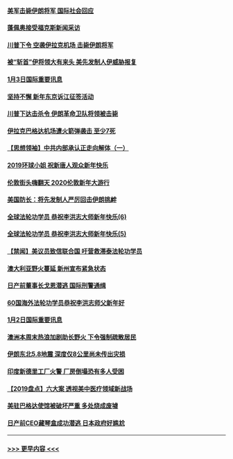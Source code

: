 #### [美军击毙伊朗将军 国际社会回应](../pages/prog202/a102744485.md?t=01040501) 
#### [蓬佩奥接受福克斯新闻采访](../pages/prog202/a102744480.md?t=01040501) 
#### [川普下令 空袭伊拉克机场 击毙伊朗将军](../pages/prog202/a102744470.md?t=01040501) 
#### [被“斩首”伊将领大有来头 美先发制人伊威胁报复](../pages/prog202/a102744454.md?t=01040501) 
#### [1月3日国际重要讯息](../pages/prog202/a102744301.md?t=01040501) 
#### [坚持不懈 新年东京诉江征签活动](../pages/prog202/a102744303.md?t=01040501) 
#### [川普下达击杀令 伊朗革命卫队将领被击毙](../pages/prog202/a102741911.md?t=01040501) 
#### [伊拉克巴格达机场遭火箭弹袭击 至少7死](../pages/prog202/a102744115.md?t=01040501) 
#### [【思想领袖】中共内部承认正走向解体（一）](../pages/prog202/a102744097.md?t=01040501) 
#### [2019环球小姐 祝新唐人观众新年快乐](../pages/prog202/a102744043.md?t=01040501) 
#### [伦敦街头嗨翻天 2020伦敦新年大游行](../pages/prog202/a102743925.md?t=01040501) 
#### [美国防长：将先发制人严厉回击伊朗挑衅](../pages/prog202/a102743930.md?t=01040501) 
#### [全球法轮功学员 恭祝李洪志大师新年快乐(6)](../pages/prog202/a102743899.md?t=01040501) 
#### [全球法轮功学员 恭祝李洪志大师新年快乐(5)](../pages/prog202/a102743766.md?t=01040501) 
#### [【禁闻】美议员致信联合国 吁营救滞泰法轮功学员](../pages/prog202/a102743781.md?t=01040501) 
#### [澳大利亚野火蔓延 新州宣布紧急状态](../pages/prog202/a102743681.md?t=01040501) 
#### [日产前董事长戈恩潜逃 国际刑警通缉](../pages/prog202/a102743676.md?t=01040501) 
#### [60国海外法轮功学员恭祝李洪志师父新年好](../pages/prog202/a102743628.md?t=01040501) 
#### [1月2日国际重要讯息](../pages/prog202/a102743488.md?t=01040501) 
#### [澳洲本周末热浪加剧助长野火 下令强制疏散居民](../pages/prog202/a102743421.md?t=01040501) 
#### [伊朗东北5.8地震 深度仅8公里尚未传出灾损](../pages/prog202/a102743396.md?t=01040501) 
#### [印度新德里工厂火警 厂房倒塌恐有多人受困](../pages/prog202/a102743386.md?t=01040501) 
#### [【2019盘点】六大案 透视美中医疗领域新战场](../pages/prog202/a102743227.md?t=01040501) 
#### [美驻巴格达使馆被破坏严重 多处烧成废墟](../pages/prog202/a102743244.md?t=01040501) 
#### [日产前CEO藏琴盒成功潜逃 日本政府好尴尬](../pages/prog202/a102742937.md?t=01040501) 

----
#### [ >>> 更早内容 <<< ](../indexes/prog202-earlier.md)
